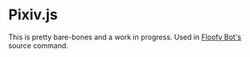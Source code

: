 # Pixiv.js

This is pretty bare-bones and a work in progress. Used in [Floofy Bot's](https://www.smashcords.com/floofybot) source command.
